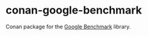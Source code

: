 # conan-google-benchmark

Conan package for the [Google Benchmark](https://github.com/google/benchmark) library.
